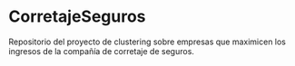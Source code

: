 # CorretajeSeguros
Repositorio del proyecto de clustering sobre empresas que maximicen los ingresos de la compañía de corretaje de seguros.
